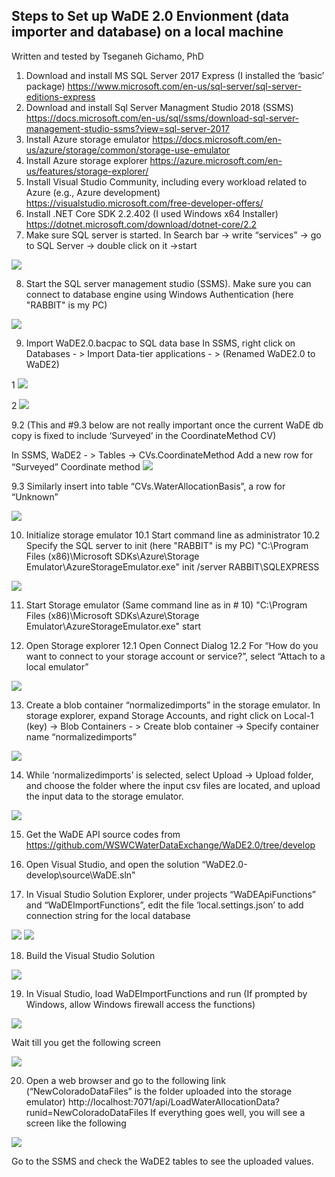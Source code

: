 

## Steps to Set up WaDE 2.0 Envionment (data importer and database) on a local machine 
Written and tested by Tseganeh Gichamo, PhD

1. Download and install MS SQL Server 2017 Express
(I installed the ‘basic’ package)
https://www.microsoft.com/en-us/sql-server/sql-server-editions-express
2. Download and install Sql Server Managment Studio 2018 (SSMS)
https://docs.microsoft.com/en-us/sql/ssms/download-sql-server-management-studio-ssms?view=sql-server-2017
3. Install Azure storage emulator
https://docs.microsoft.com/en-us/azure/storage/common/storage-use-emulator
4. Install Azure storage explorer
https://azure.microsoft.com/en-us/features/storage-explorer/
5. Install Visual Studio Community, including every workload related to Azure (e.g., Azure development)
https://visualstudio.microsoft.com/free-developer-offers/
6.  Install .NET Core SDK 2.2.402 (I used Windows x64 Installer)
https://dotnet.microsoft.com/download/dotnet-core/2.2
7. Make sure SQL server is started. 
In Search bar -> write “services” -> go to SQL Server -> double click on it ->start
  

![](Images/sqlservices_start.png)
 

8. Start the SQL server management studio (SSMS). 
Make sure you can connect to database engine using Windows Authentication (here "RABBIT" is my PC)

![](Images/ssms.png)
  
9. Import WaDE2.0.bacpac to SQL data base
	In SSMS, right click on Databases - > Import Data-tier applications - > 
	(Renamed WaDE2.0 to WaDE2)

1  ![](Images/importBacpac1.png)

2 ![](Images/importBacpac2.png)

 
9.2 
(This and #9.3 below are not really important once the current WaDE db copy is fixed to include ‘Surveyed’ in the CoordinateMethod CV)

In SSMS, WaDE2 - > Tables -> CVs.CoordinateMethod
Add a new row for “Surveyed” Coordinate method
 ![](Images/sitesAddSurveyed.png)

9.3 Similarly insert into table “CVs.WaterAllocationBasis”, a row for “Unknown”
 
![](Images/allocationBasisUnknown.png)

10. Initialize storage emulator
10.1 Start command line as administrator 
10.2 Specify the SQL server to init (here "RABBIT" is my PC)
"C:\Program Files (x86)\Microsoft SDKs\Azure\Storage Emulator\AzureStorageEmulator.exe" init /server RABBIT\SQLEXPRESS
 
 ![](Images/stemulatorInit.png)

11. Start Storage emulator (Same command line as in # 10)
"C:\Program Files (x86)\Microsoft SDKs\Azure\Storage Emulator\AzureStorageEmulator.exe" start

12. Open Storage explorer 
12.1 Open Connect Dialog 
12.2 For “How do you want to connect to your storage account or service?”, select “Attach to a local emulator”

![](Images/storageEmulatorCon.png)

13. Create a blob container “normalizedimports” in the storage emulator.
In storage explorer, expand Storage Accounts, and right click on Local-1 (key) -> Blob Containers - > Create blob container ->
Specify container name “normalizedimports”

![](Images/blobCont.png)
 
14. While ‘normalizedimports’ is selected, select Upload -> Upload folder, and choose the folder where the input csv files are located, and upload the input data to the storage emulator.
 
![](Images/uplodaFolder.png)

15. Get the WaDE API source codes from https://github.com/WSWCWaterDataExchange/WaDE2.0/tree/develop 

16. Open Visual Studio, and open the solution “WaDE2.0-develop\source\WaDE.sln"

17. In Visual Studio Solution Explorer, under projects “WaDEApiFunctions” and “WaDEImportFunctions”, edit the file ‘local.settings.json’ to add connection string for the local database  
 
![](Images/conString.png)
![](Images/conString2.png)

18. Build the Visual Studio Solution 

![](Images/build.png)

19. In Visual Studio, load WaDEImportFunctions and run
(If prompted by Windows, allow Windows firewall access the functions)

![](Images/run.png)

Wait till you get the following screen

![](Images/run2.png)

20. Open a web browser and go to the following link (“NewColoradoDataFiles” is the folder uploaded into the storage emulator)
http://localhost:7071/api/LoadWaterAllocationData?runid=NewColoradoDataFiles
If everything goes well, you will see a screen like the following

![](Images/successScreen.png)

Go to the SSMS and check the WaDE2 tables to see the uploaded values.
